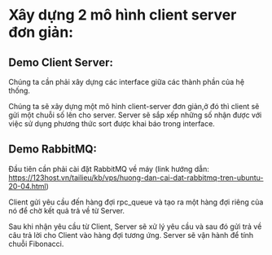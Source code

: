 # Xây dựng 2 mô hình client server đơn giản:
## Demo Client Server:
Chúng ta cần phải xây dựng các interface giữa các thành phần của hệ thống.

Chúng ta sẽ xây dựng một mô hình client-server đơn giản,ở đó thì client sẽ gửi một chuỗi số lên cho server. Server sẽ sắp xếp những số nhận được với việc sử dụng phương thức sort được khai báo trong interface.
## Demo RabbitMQ:
Đầu tiên cần phải cài đặt RabbitMQ về máy (link hướng dẫn: https://123host.vn/tailieu/kb/vps/huong-dan-cai-dat-rabbitmq-tren-ubuntu-20-04.html)

Client gửi yêu cầu đến hàng đợi rpc_queue và tạo ra một hàng đợi riêng của nó để chờ kết quả trả về từ Server. 

Sau khi nhận yêu cầu từ Client, Server sẽ xử lý yêu cầu và sau đó gửi trả về câu trả lời cho Client vào hàng đợi tương ứng. Server sẽ vận hành để tính chuỗi Fibonacci.
